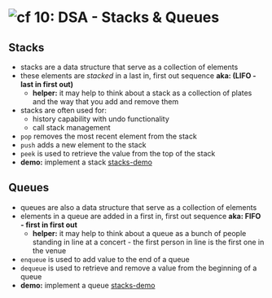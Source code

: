 ![cf](http://i.imgur.com/7v5ASc8.png) 10: DSA - Stacks & Queues
=====================================

## Stacks
  * stacks are a data structure that serve as a collection of elements
  * these elements are *stacked* in a last in, first out sequence **aka: (LIFO - last in first out)**
    * **helper:** it may help to think about a stack as a collection of plates and the way that you add and remove them
  * stacks are often used for:
    * history capability with undo functionality
    * call stack management
  * `pop` removes the most recent element from the stack
  * `push` adds a new element to the stack
  * `peek` is used to retrieve the value from the top of the stack
  * **demo:** implement a stack
    [stacks-demo](/09-DSA-stacks_and_queues/demo/stack-demo.js)

## Queues
  * queues are also a data structure that serve as a collection of elements
  * elements in a queue are added in a first in, first out sequence **aka: FIFO - first in first out**
    * **helper:** it may help to think about a queue as a bunch of people standing in line at a concert - the first person in line is the first one in the venue
  * `enqueue` is used to add value to the end of a queue
  * `dequeue` is used to retrieve and remove a value from the beginning of a queue 
  * **demo:** implement a queue
    [stacks-demo](/09-DSA-stacks_and_queues/demo/queue-demo.js)
